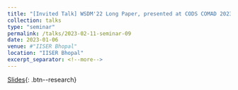 ```yaml
---
title: "[Invited Talk] WSDM'22 Long Paper, presented at CODS COMAD 2023, IIT Bombay"
collection: talks
type: "seminar"
permalink: /talks/2023-02-11-seminar-09
date: 2023-01-06
venue: #"IISER Bhopal"
location: "IISER Bhopal"
excerpt_separator: <!--more-->
---
```


<!--more-->
[Slides](https://docs.google.com/presentation/d/e/2PACX-1vRx9NYdSlseXbC_EF1seA7fOTEI2cWdE3mck0YGtBEygZmHkPkEIy-fS-WRQlQUnP0wn77LjMTn0X9k/pub?start=true&loop=false&delayms=30000){: .btn--research}

